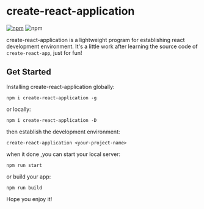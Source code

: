 # create-react-application


[![npm](https://img.shields.io/npm/v/npm.svg?style=flat-square)](https://www.npmjs.com/package/create-react-application)
![npm](https://img.shields.io/npm/l/express.svg?style=flat-square)


create-react-application is a lightweight program for establishing react development environment. It's a little work after learning the source code of `create-react-app`, just for fun!

## Get Started

Installing create-react-application globally:

    npm i create-react-application -g

or locally:

    npm i create-react-application -D

then establish the development environment:

    create-react-application <your-project-name>

when it done ,you can start your local server:

    npm run start

or build your app:

    npm run build

Hope you enjoy it!